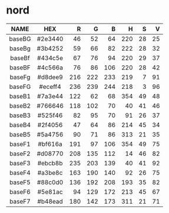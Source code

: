# nord

|  NAME  |   HEX   |  R  |  G  |  B  |  H  |  S  |  V  |
|:------:|:-------:|----:|----:|----:|----:|----:|----:|
| baseBG | #2e3440 |  46 |  52 |  64 | 220 |  28 |  25 |
| baseBg | #3b4252 |  59 |  66 |  82 | 222 |  28 |  32 |
| baseBf | #434c5e |  67 |  76 |  94 | 220 |  29 |  37 |
| baseBF | #4c566a |  76 |  86 | 106 | 220 |  28 |  42 |
| baseFg | #d8dee9 | 216 | 222 | 233 | 219 |   7 |  91 |
| baseFG | #eceff4 | 236 | 239 | 244 | 218 |   3 |  96 |
| baseB1 | #7a3e44 | 122 |  62 |  68 | 354 |  49 |  48 |
| baseB2 | #766646 | 118 | 102 |  70 |  40 |  41 |  46 |
| baseB3 | #525f46 |  82 |  95 |  70 |  91 |  26 |  37 |
| baseB4 | #2f4056 |  47 |  64 |  86 | 214 |  45 |  34 |
| baseB5 | #5a4756 |  90 |  71 |  86 | 313 |  21 |  35 |
| baseF1 | #bf616a | 191 |  97 | 106 | 354 |  49 |  75 |
| baseF2 | #d08770 | 208 | 135 | 112 |  14 |  46 |  82 |
| baseF3 | #ebcb8b | 235 | 203 | 139 |  40 |  41 |  92 |
| baseF4 | #a3be8c | 163 | 190 | 140 |  92 |  26 |  75 |
| baseF5 | #88c0d0 | 136 | 192 | 208 | 193 |  35 |  82 |
| baseF6 | #5e81ac |  94 | 129 | 172 | 213 |  45 |  67 |
| baseF7 | #b48ead | 180 | 142 | 173 | 311 |  21 |  71 |
